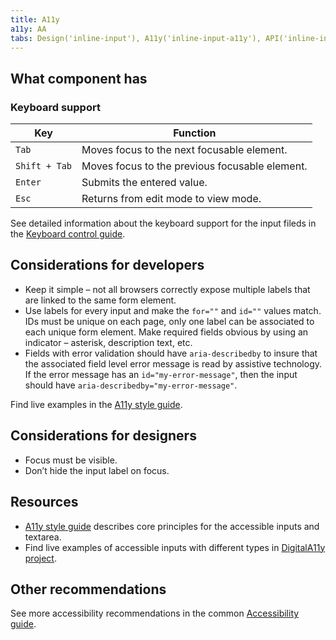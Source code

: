 ```yaml
---
title: A11y
a11y: AA
tabs: Design('inline-input'), A11y('inline-input-a11y'), API('inline-input-api'), Example('inline-input-example'), Changelog('inline-input-changelog')
---
```


## What component has

### Keyboard support

| Key           | Function                                       |
| ------------- | ---------------------------------------------- |
| `Tab`         | Moves focus to the next focusable element.     |
| `Shift + Tab` | Moves focus to the previous focusable element. |
| `Enter`       | Submits the entered value.                     |
| `Esc`         | Returns from edit mode to view mode.           |

See detailed information about the keyboard support for the input fileds in the [Keyboard control guide](/core-principles/a11y/a11y-keyboard#input_i_textarea).

## Considerations for developers

- Keep it simple – not all browsers correctly expose multiple labels that are linked to the same form element.
- Use labels for every input and make the `for=""` and `id=""` values match. IDs must be unique on each page, only one label can be associated to each unique form element. Make required fields obvious by using an indicator – asterisk, description text, etc.
- Fields with error validation should have `aria-describedby` to insure that the associated field level error message is read by assistive technology. If the error message has an `id="my-error-message"`, then the input should have `aria-describedby="my-error-message"`.

Find live examples in the [A11y style guide](https://a11y-style-guide.com/style-guide/section-forms.html#kssref-forms-text-fields).

## Considerations for designers

- Focus must be visible.
- Don’t hide the input label on focus.

## Resources

- [A11y style guide](https://a11y-style-guide.com/style-guide/section-forms.html#kssref-forms-text-fields) describes core principles for the accessible inputs and textarea.
- Find live examples of accessible inputs with different types in [DigitalA11y project](https://www.digitala11y.com/demos/accessibility-of-html-input-types-examples/).

## Other recommendations

See more accessibility recommendations in the common [Accessibility guide](/core-principles/a11y/a11y).

